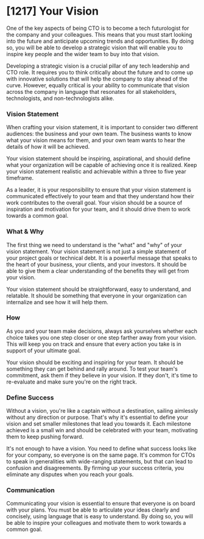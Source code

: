 # [1217] Your Vision

One of the key aspects of being CTO is to become a tech futurologist for the company and your colleagues. This means that you must start looking into the future and anticipate upcoming trends and opportunities. By doing so, you will be able to develop a strategic vision that will enable you to inspire key people and the wider team to buy into that vision.

Developing a strategic vision is a crucial pillar of any tech leadership and CTO role. It requires you to think critically about the future and to come up with innovative solutions that will help the company to stay ahead of the curve. However, equally critical is your ability to communicate that vision across the company in language that resonates for all stakeholders, technologists, and non-technologists alike.

### Vision Statement

When crafting your vision statement, it is important to consider two different audiences: the business and your own team. The business wants to know what your vision means for them, and your own team wants to hear the details of how it will be achieved.

Your vision statement should be inspiring, aspirational, and should define what your organization will be capable of achieving once it is realized. Keep your vision statement realistic and achievable within a three to five year timeframe.

As a leader, it is your responsibility to ensure that your vision statement is communicated effectively to your team and that they understand how their work contributes to the overall goal. Your vision should be a source of inspiration and motivation for your team, and it should drive them to work towards a common goal.

### What & Why

The first thing we need to understand is the "what" and "why" of your vision statement. Your vision statement is not just a simple statement of your project goals or technical debt. It is a powerful message that speaks to the heart of your business, your clients, and your investors. It should be able to give them a clear understanding of the benefits they will get from your vision.

Your vision statement should be straightforward, easy to understand, and relatable. It should be something that everyone in your organization can internalize and see how it will help them.

### How

As you and your team make decisions, always ask yourselves whether each choice takes you one step closer or one step farther away from your vision. This will keep you on track and ensure that every action you take is in support of your ultimate goal.

Your vision should be exciting and inspiring for your team. It should be something they can get behind and rally around. To test your team's commitment, ask them if they believe in your vision. If they don't, it's time to re-evaluate and make sure you're on the right track.

### Define Success

Without a vision, you're like a captain without a destination, sailing aimlessly without any direction or purpose. That's why it's essential to define your vision and set smaller milestones that lead you towards it. Each milestone achieved is a small win and should be celebrated with your team, motivating them to keep pushing forward.

It's not enough to have a vision. You need to define what success looks like for your company, so everyone is on the same page. It's common for CTOs to speak in generalities with wide-ranging statements, but that can lead to confusion and disagreements. By firming up your success criteria, you eliminate any disputes when you reach your goals.

### Communication

Communicating your vision is essential to ensure that everyone is on board with your plans. You must be able to articulate your ideas clearly and concisely, using language that is easy to understand. By doing so, you will be able to inspire your colleagues and motivate them to work towards a common goal.

